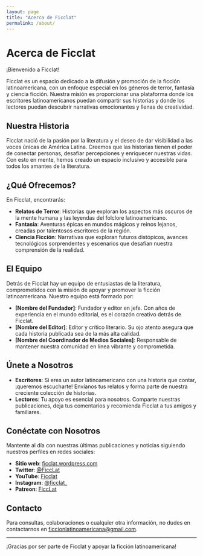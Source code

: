 ```yaml
---
layout: page
title: "Acerca de Ficclat"
permalink: /about/
---
```


# Acerca de Ficclat

¡Bienvenido a Ficclat!

Ficclat es un espacio dedicado a la difusión y promoción de la ficción latinoamericana, con un enfoque especial en los géneros de terror, fantasía y ciencia ficción. Nuestra misión es proporcionar una plataforma donde los escritores latinoamericanos puedan compartir sus historias y donde los lectores puedan descubrir narrativas emocionantes y llenas de creatividad.

## Nuestra Historia

Ficclat nació de la pasión por la literatura y el deseo de dar visibilidad a las voces únicas de América Latina. Creemos que las historias tienen el poder de conectar personas, desafiar percepciones y enriquecer nuestras vidas. Con esto en mente, hemos creado un espacio inclusivo y accesible para todos los amantes de la literatura.

## ¿Qué Ofrecemos?

En Ficclat, encontrarás:

- **Relatos de Terror**: Historias que exploran los aspectos más oscuros de la mente humana y las leyendas del folclore latinoamericano.
- **Fantasía**: Aventuras épicas en mundos mágicos y reinos lejanos, creadas por talentosos escritores de la región.
- **Ciencia Ficción**: Narrativas que exploran futuros distópicos, avances tecnológicos sorprendentes y escenarios que desafían nuestra comprensión de la realidad.

## El Equipo

Detrás de Ficclat hay un equipo de entusiastas de la literatura, comprometidos con la misión de apoyar y promover la ficción latinoamericana. Nuestro equipo está formado por:

- **[Nombre del Fundador]**: Fundador y editor en jefe. Con años de experiencia en el mundo editorial, es el corazón creativo detrás de Ficclat.
- **[Nombre del Editor]**: Editor y crítico literario. Su ojo atento asegura que cada historia publicada sea de la más alta calidad.
- **[Nombre del Coordinador de Medios Sociales]**: Responsable de mantener nuestra comunidad en línea vibrante y comprometida.

## Únete a Nosotros

- **Escritores**: Si eres un autor latinoamericano con una historia que contar, ¡queremos escucharte! Envíanos tus relatos y forma parte de nuestra creciente colección de historias.
- **Lectores**: Tu apoyo es esencial para nosotros. Comparte nuestras publicaciones, deja tus comentarios y recomienda Ficclat a tus amigos y familiares.

## Conéctate con Nosotros

Mantente al día con nuestras últimas publicaciones y noticias siguiendo nuestros perfiles en redes sociales:

- **Sitio web**: [ficclat.wordpress.com](https://ficclat.wordpress.com/)
- **Twitter**: [@FiccLat](https://x.com/FiccLat)
- **YouTube**: [Ficclat](https://www.youtube.com/@ficclat)
- **Instagram**: [@ficclat_](https://www.instagram.com/ficclat_/)
- **Patreon**: [FiccLat](https://www.patreon.com/FiccLat)

## Contacto

Para consultas, colaboraciones o cualquier otra información, no dudes en contactarnos en [ficcionlatinoamericana@gmail.com](mailto:ficcionlatinoamericana@gmail.com).

---

¡Gracias por ser parte de Ficclat y apoyar la ficción latinoamericana!

